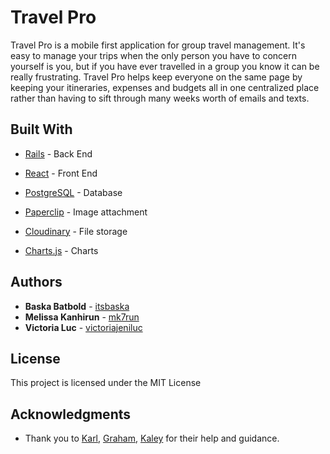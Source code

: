 # Travel Pro

Travel Pro is a mobile first application for group travel management.
It's easy to manage your trips when the only person you have to concern yourself is you, but if you have ever travelled in a group you know it can be really frustrating. Travel Pro helps keep everyone on the same page by keeping your itineraries, expenses and budgets all in one centralized place rather than having to sift through many weeks worth of emails and texts.


## Built With

* [Rails](http://guides.rubyonrails.org/) - Back End
* [React](https://reactjs.org/) - Front End
* [PostgreSQL](https://www.postgresql.org/) - Database

* [Paperclip](https://github.com/thoughtbot/paperclip) - Image attachment
* [Cloudinary](https://cloudinary.com/) - File storage
* [Charts.js](http://www.chartjs.org/) - Charts


## Authors

* **Baska Batbold**  - [itsbaska](https://github.com/itsbaska)
* **Melissa Kanhirun**  - [mk7run](https://github.com/mk7run)
* **Victoria Luc**  - [victoriajeniluc](https://github.com/victoriajeniluc)


## License

This project is licensed under the MIT License

## Acknowledgments

* Thank you to [Karl](https://github.com/karl-thomas), [Graham](https://github.com/telegraham), [Kaley](https://github.com/klaporta415) for their help and guidance.

